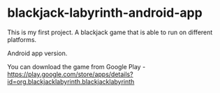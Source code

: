 # blackjack-labyrinth-android-app

This is my first project. A blackjack game that is able to run on different platforms.

Android app version.

You can download the game from Google Play - https://play.google.com/store/apps/details?id=org.blackjacklabyrinth.blackjacklabyrinth
